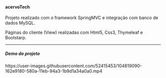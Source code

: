 
<h4> acervoTech </h4>

<p> Projeto realizado com o framework SpringMVC e integração com banco de dados MySQL. </p>

<p> Páginas do cliente (View) realizadas com Html5, Css3, Thymeleaf e Bootstarp. </p>


<hr>

<h5> Demo do projeto </h5> 
https://user-images.githubusercontent.com/52415453/104819090-162e9180-580a-11eb-94a3-1b9d1a34a0a0.mp4

